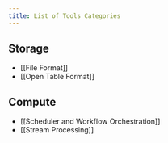 ```yaml
---
title: List of Tools Categories
---
```

## Storage
- [[File Format]]
- [[Open Table Format]]

## Compute
- [[Scheduler and Workflow Orchestration]]
- [[Stream Processing]]
